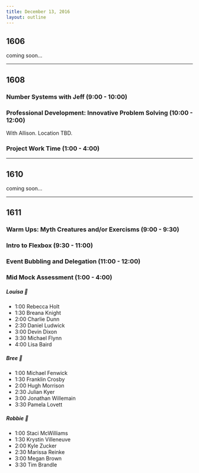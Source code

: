 ```yaml
---
title: December 13, 2016
layout: outline
---
```


## 1606
coming soon...

***

## 1608

### Number Systems with Jeff (9:00 - 10:00)

### Professional Development: Innovative Problem Solving (10:00 - 12:00)
With Allison. Location TBD.

### Project Work Time (1:00 - 4:00)
 
***

## 1610
coming soon...

***

## 1611

### Warm Ups: Myth Creatures and/or Exercisms (9:00 - 9:30)

### Intro to Flexbox (9:30 - 11:00)

### Event Bubbling and Delegation (11:00 - 12:00)

### Mid Mock Assessment (1:00 - 4:00)

##### Louisa :see_no_evil:

* 1:00 Rebecca Holt
* 1:30 Breana Knight
* 2:00 Charlie Dunn
* 2:30 Daniel Ludwick
* 3:00 Devin Dixon
* 3:30 Michael Flynn
* 4:00 Lisa Baird

##### Bree :hear_no_evil:

* 1:00 Michael Fenwick
* 1:30 Franklin Crosby
* 2:00 Hugh Morrison
* 2:30 Julian Kyer
* 3:00 Jonathan Willemain
* 3:30 Pamela Lovett

##### Robbie :speak_no_evil:

* 1:00 Staci McWilliams
* 1:30 Krystin Villeneuve
* 2:00 Kyle Zucker
* 2:30 Marissa Reinke
* 3:00 Megan Brown
* 3:30 Tim Brandle
